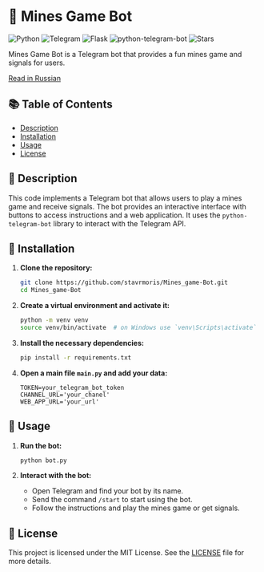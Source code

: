 # 🎰 Mines Game Bot

![Python](https://img.shields.io/badge/Python-3.x-blue.svg)
![Telegram](https://img.shields.io/badge/Telegram-Bot-blue.svg)
![Flask](https://img.shields.io/badge/Flask-3.x-red.svg)
![python-telegram-bot](https://img.shields.io/badge/python--telegram--bot-20.x-green.svg)
![Stars](https://img.shields.io/github/stars/stavrmoris/Mines_game-Bot)

Mines Game Bot is a Telegram bot that provides a fun mines game and signals for users.

[Read in Russian](README_RU.md)

## 📚 Table of Contents

- [Description](#-description)
- [Installation](#-installation)
- [Usage](#-usage)
- [License](#-license)

## 📜 Description

This code implements a Telegram bot that allows users to play a mines game and receive signals. The bot provides an interactive interface with buttons to access instructions and a web application. It uses the `python-telegram-bot` library to interact with the Telegram API.

## 🔧 Installation

1. **Clone the repository:**
    ```bash
    git clone https://github.com/stavrmoris/Mines_game-Bot.git
    cd Mines_game-Bot
    ```

2. **Create a virtual environment and activate it:**
    ```bash
    python -m venv venv
    source venv/bin/activate  # on Windows use `venv\Scripts\activate`
    ```

3. **Install the necessary dependencies:**
    ```bash
    pip install -r requirements.txt
    ```

4. **Open a main file `main.py` and add your data:**
    ```
    TOKEN=your_telegram_bot_token
    CHANNEL_URL='your_chanel'
    WEB_APP_URL='your_url'
    ```

## 🚀 Usage

1. **Run the bot:**
    ```bash
    python bot.py
    ```

2. **Interact with the bot:**
   - Open Telegram and find your bot by its name.
   - Send the command `/start` to start using the bot.
   - Follow the instructions and play the mines game or get signals.

## 📄 License

This project is licensed under the MIT License. See the [LICENSE](LICENSE) file for more details.
